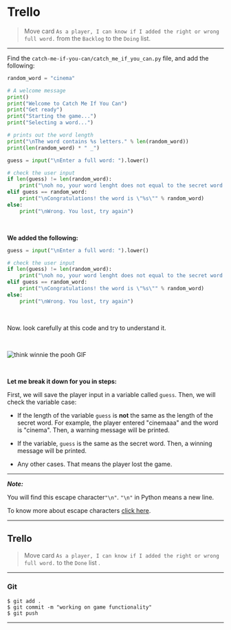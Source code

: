 ﻿
# Trello
> Move card  `As a player, I can know if I added the right or wrong full word.`  from the  `Backlog`  to the  `Doing`  list.

----------

Find the `catch-me-if-you-can/catch_me_if_you_can.py` file, and add the following:

```python
random_word = "cinema"

# A welcome message
print()
print("Welcome to Catch Me If You Can")
print("Get ready")
print("Starting the game...")
print("Selecting a word...")

# prints out the word length
print("\nThe word contains %s letters." % len(random_word))
print(len(random_word) * " _")

guess = input("\nEnter a full word: ").lower()

# check the user input
if len(guess) != len(random_word):
    print("\noh no, your word lenght does not equal to the secret word!")
elif guess == random_word:
    print("\nCongratulations! the word is \"%s\"" % random_word)
else:
    print("\nWrong. You lost, try again")

```

<br>


 **We added the following:**
```python
guess = input("\nEnter a full word: ").lower()

# check the user input
if len(guess) != len(random_word):
    print("\noh no, your word lenght does not equal to the secret word!")
elif guess == random_word:
    print("\nCongratulations! the word is \"%s\"" % random_word)
else:
    print("\nWrong. You lost, try again")
```
<br>

Now. look carefully at this code and try to understand it.

<br>

![think winnie the pooh GIF](https://media1.giphy.com/media/mRh4cLIYhrs9G/giphy.gif?cid=ecf05e474789509d26c97e92031064b2d3236bf900dcec20&rid=giphy.gif)

<br>

 **Let me break it down for you in steps:**
 

First, we will save the player input in a variable called `guess`. Then, we will check the variable case:

 - If the length of the variable `guess` is **not** the same as the length of the secret word. For example, the player entered "cinemaaa" and the word is "cinema". Then, a warning message will be printed.
  
 - If the variable, `guess` is the same as the secret word. Then, a winning message will be printed.
  
 -  Any other cases. That means the player lost the game.


---
***Note:***

 You will find this escape character`"\n"`. `"\n"` in Python means a new line.

To know more about escape characters [click here](https://www.w3schools.com/python/gloss_python_escape_characters.asp).

---
## Trello

> Move card  `As a player, I can know if I added the right or wrong full word.`   to the `Done`  list .
> 
----------

### Git


```
$ git add .
$ git commit -m "working on game functionality"
$ git push
```

----------




